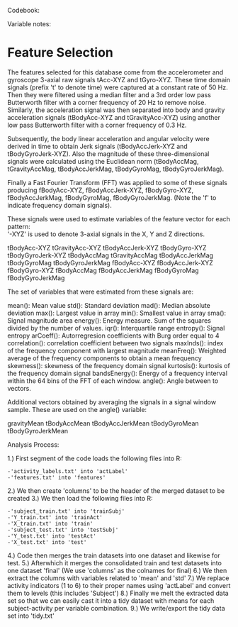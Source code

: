 Codebook:

Variable notes:

Feature Selection 
=================

The features selected for this database come from the accelerometer and gyroscope 3-axial raw signals tAcc-XYZ and tGyro-XYZ. These time domain signals (prefix 't' to denote time) were captured at a constant rate of 50 Hz. Then they were filtered using a median filter and a 3rd order low pass Butterworth filter with a corner frequency of 20 Hz to remove noise. Similarly, the acceleration signal was then separated into body and gravity acceleration signals (tBodyAcc-XYZ and tGravityAcc-XYZ) using another low pass Butterworth filter with a corner frequency of 0.3 Hz. 

Subsequently, the body linear acceleration and angular velocity were derived in time to obtain Jerk signals (tBodyAccJerk-XYZ and tBodyGyroJerk-XYZ). Also the magnitude of these three-dimensional signals were calculated using the Euclidean norm (tBodyAccMag, tGravityAccMag, tBodyAccJerkMag, tBodyGyroMag, tBodyGyroJerkMag). 

Finally a Fast Fourier Transform (FFT) was applied to some of these signals producing fBodyAcc-XYZ, fBodyAccJerk-XYZ, fBodyGyro-XYZ, fBodyAccJerkMag, fBodyGyroMag, fBodyGyroJerkMag. (Note the 'f' to indicate frequency domain signals). 

These signals were used to estimate variables of the feature vector for each pattern:  
'-XYZ' is used to denote 3-axial signals in the X, Y and Z directions.

tBodyAcc-XYZ
tGravityAcc-XYZ
tBodyAccJerk-XYZ
tBodyGyro-XYZ
tBodyGyroJerk-XYZ
tBodyAccMag
tGravityAccMag
tBodyAccJerkMag
tBodyGyroMag
tBodyGyroJerkMag
fBodyAcc-XYZ
fBodyAccJerk-XYZ
fBodyGyro-XYZ
fBodyAccMag
fBodyAccJerkMag
fBodyGyroMag
fBodyGyroJerkMag

The set of variables that were estimated from these signals are: 

mean(): Mean value
std(): Standard deviation
mad(): Median absolute deviation 
max(): Largest value in array
min(): Smallest value in array
sma(): Signal magnitude area
energy(): Energy measure. Sum of the squares divided by the number of values. 
iqr(): Interquartile range 
entropy(): Signal entropy
arCoeff(): Autorregresion coefficients with Burg order equal to 4
correlation(): correlation coefficient between two signals
maxInds(): index of the frequency component with largest magnitude
meanFreq(): Weighted average of the frequency components to obtain a mean frequency
skewness(): skewness of the frequency domain signal 
kurtosis(): kurtosis of the frequency domain signal 
bandsEnergy(): Energy of a frequency interval within the 64 bins of the FFT of each window.
angle(): Angle between to vectors.

Additional vectors obtained by averaging the signals in a signal window sample. These are used on the angle() variable:

gravityMean
tBodyAccMean
tBodyAccJerkMean
tBodyGyroMean
tBodyGyroJerkMean


Analysis Process:

1.) First segment of the code loads the following files into R:

	-'activity_labels.txt' into 'actLabel'
	-'features.txt' into 'features'

2.) We then create 'columns' to be the header of the merged dataset to be created
3.) We then load the following files into R:
	
	-'subject_train.txt' into 'trainSubj'
	-'Y_train.txt' into 'trainAct'
	-'X_train.txt' into 'train'
	-'subject_test.txt' into 'testSubj'
	-'Y_test.txt' into 'testAct'
	-'X_test.txt' into 'test'

4.) Code then merges the train datasets into one dataset and likewise for test.
5.) Afterwhich it merges the consolidated train and test datasets into one dataset 'final' (We use 'columns' as the colnames for final)
6.) We then extract the columns with variables related to 'mean' and 'std'
7.) We replace activity indicators (1 to 6) to their proper names using 'actLabel' and convert them to levels (this includes 'Subject')
8.) Finally we melt the extracted data set so that we can easily cast it into a tidy dataset with means for each subject-activity per variable combination.
9.) We write/export the tidy data set into 'tidy.txt'


